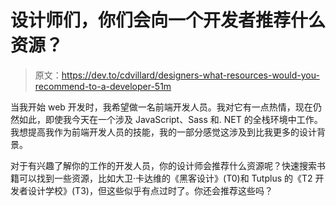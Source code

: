 # 设计师们，你们会向一个开发者推荐什么资源？

> 原文：<https://dev.to/cdvillard/designers-what-resources-would-you-recommend-to-a-developer-51m>

当我开始 web 开发时，我希望做一名前端开发人员。我对它有一点热情，现在仍然如此，即使我今天在一个涉及 JavaScript、Sass 和. NET 的全栈环境中工作。我想提高我作为前端开发人员的技能，我的一部分感觉这涉及到比我更多的设计背景。

对于有兴趣了解你的工作的开发人员，你的设计师会推荐什么资源呢？快速搜索书籍可以找到一些资源，比如大卫·卡达维的《黑客设计》(T0)和 Tutplus 的《T2 开发者设计学校》(T3)，但这些似乎有点过时了。你还会推荐这些吗？